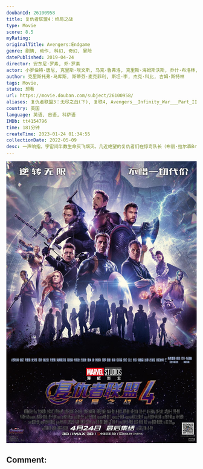 ```yaml
---
doubanId: 26100958
title: 复仇者联盟4：终局之战
type: Movie
score: 8.5
myRating: 
originalTitle: Avengers:Endgame
genre: 剧情, 动作, 科幻, 奇幻, 冒险
datePublished: 2019-04-24
director: 安东尼·罗素, 乔·罗素
actor: 小罗伯特·唐尼, 克里斯·埃文斯, 马克·鲁弗洛, 克里斯·海姆斯沃斯, 乔什·布洛林, 保罗·路德, 凯伦·吉兰, 杰瑞米·雷纳, 斯嘉丽·约翰逊, 唐·钱德尔, 布丽·拉尔森, 布莱德利·库珀, 泰莎·汤普森, 汤姆·赫兰德, 伊丽莎白·奥尔森, 本尼迪克特·康伯巴奇, 蒂尔达·斯文顿, 格温妮斯·帕特洛, 蕾妮·罗素, 约翰·斯拉特里, 查德维克·博斯曼, 安东尼·麦凯, 塞巴斯蒂安·斯坦, 克里斯·帕拉特, 汤姆·希德勒斯顿, 佐伊·索尔达娜, 丹娜·奎里拉, 本尼迪克特·黄, 庞·克莱门捷夫, 戴夫·巴蒂斯塔, 利蒂希娅·赖特, 伊万杰琳·莉莉, 乔恩·费儒, 海莉·阿特维尔, 娜塔莉·波特曼, 玛丽莎·托梅, 塔伊加·维迪提, 安吉拉·贝塞特, 迈克尔·道格拉斯, 米歇尔·菲佛, 威廉·赫特, 寇碧·史莫德斯, 肖恩·古恩, 温斯顿·杜克, 琳达·卡德里尼, 马克斯米利亚诺·赫尔南德斯, 弗兰克·格里罗, 真田广之, 汤姆, 詹姆斯·达西, 雅各布·巴特朗, 范·迪塞尔, 罗伯特·雷德福, 塞缪尔·杰克逊, 伊薇特·尼科尔·布朗, 卡梅伦·布鲁姆布罗, 蒂莫西·卡尔, 凯瑞·康顿, 迈克尔·, 凯莉·库恩, 艾玛·福尔曼, 雷纳·加拉赫, 丹妮拉·加斯基, 郑肯, 小弗洛伊德·安东尼·约翰, 斯坦·李, 罗斯·马昆德, 布伦特·麦吉, 迈克尔·皮耶里诺·米勒, 卡兰·马尔韦, 泰瑞·诺塔里, 吉米·雷·皮肯斯, 迈克尔·詹姆斯·肖, 泰·辛普金斯, 格雷格·蒂芬, 艾娃·罗素, 乔·罗素, 玛丽亚·, 本杰明·韦弗, 劳尔·阿尔坎塔, 雅各布·埃文斯, 何塞·阿尔弗雷多·费尔南德斯, 布伦特·莫雷尔·加斯金斯, 安东尼·, 肖恩·麦克米伦, 罗伯特·佩恩, 麦克斯威尔·海史密斯, 罗伯特·廷斯利, 费斯·洛根, 保罗·皮尔斯伯里, 特拉维斯·汤普森, 亚历珊德拉, 贾迈尔·钱伯斯, undefined, 张闻天, 詹妮弗·拉塞尔, 杰克·尚皮永, 杰克逊·艾顿
author: 克里斯托弗·马库斯, 斯蒂芬·麦克菲利, 斯坦·李, 杰克·科比, 吉姆·斯特林
tags: Movie, 
state: 想看
url: https://movie.douban.com/subject/26100958/
aliases: 复仇者联盟3：无尽之战(下), 复联4, Avengers__Infinity_War___Part_II, The_Avengers_3__Part_2, The_Avengers_4__Endgame, AVG4
country: 美国
language: 英语, 日语, 科萨语
IMDb: tt4154796
time: 181分钟
createTime: 2023-01-24 01:34:55
collectionDate: 2022-05-09
desc: 一声响指，宇宙间半数生命灰飞烟灭。几近绝望的复仇者们在惊奇队长（布丽·拉尔森BrieLarson饰）的帮助下找到灭霸（乔什·布洛林JoshBrolin饰）归隐之处，却得知六颗无限宝石均被销...
---
```


![image](assets/p2552058346.jpg)

Comment: 
---

